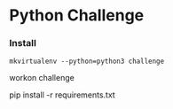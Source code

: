 # Python Challenge

### Install

`mkvirtualenv --python=python3 challenge`

workon challenge 

pip install -r requirements.txt
